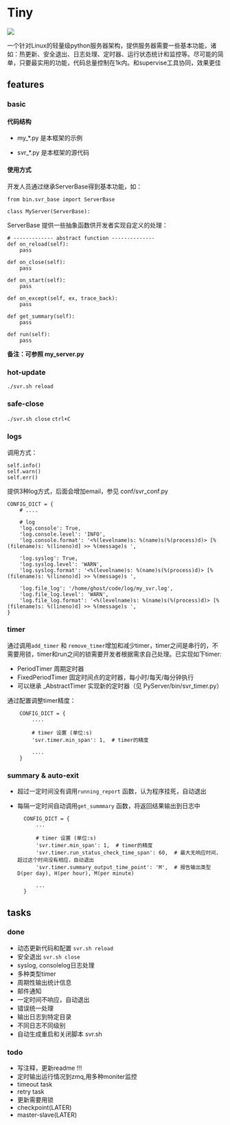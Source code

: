 # Tiny

![](http://img0.pcgames.com.cn/pcgames/1112/13/2382339_130224659.jpg)

一个针对Linux的轻量级python服务器架构，提供服务器需要一些基本功能，诸如：热更新、安全退出、日志处理、定时器、运行状态统计和监控等。尽可能的简单，只要最实用的功能，代码总量控制在1k内。和supervise工具协同，效果更佳

## features

### basic

#### 代码结构

+ my_*.py 是本框架的示例

+ svr_*.py 是本框架的源代码


#### 使用方式

开发人员通过继承ServerBase得到基本功能，如：

    from bin.svr_base import ServerBase
    
    class MyServer(ServerBase):
    
ServerBase 提供一些抽象函数供开发者实现自定义的处理：

    # ------------- abstract function --------------
    def on_reload(self):
        pass

    def on_close(self):
        pass

    def on_start(self):
        pass

    def on_except(self, ex, trace_back):
        pass

    def get_summary(self):
        pass

    def run(self):
        pass
        

**备注：可参照 my_server.py** 

### hot-update

  `./svr.sh reload`
  
### safe-close

  `./svr.sh close`
  `ctrl+C`
  
### logs

调用方式：

    self.info()
    self.warn()
    self.err()

提供3种log方式，后面会增加email，参见 conf/svr_conf.py

    CONFIG_DICT = {
        # ....
    
        # log
        'log.console': True,
        'log.console.level': 'INFO',
        'log.console.format': '<%(levelname)s: %(name)s(%(process)d)> [%(filename)s: %(lineno)d] >> %(message)s ',
    
        'log.syslog': True,
        'log.syslog.level': 'WARN',
        'log.syslog.format': '<%(levelname)s: %(name)s(%(process)d)> [%(filename)s: %(lineno)d] >> %(message)s ',
    
        'log.file_log': '/home/ghost/code/log/my_svr.log',
        'log.file_log.level': 'WARN',
        'log.file_log.format': '<%(levelname)s: %(name)s(%(process)d)> [%(filename)s: %(lineno)d] >> %(message)s ',
    }


### timer

通过调用`add_timer` 和 `remove_timer`增加和减少timer，timer之间是串行的，不需要用锁，timer和run之间的锁需要开发者根据需求自己处理。已实现如下timer:

+ PeriodTimer 周期定时器
+ FixedPeriodTimer 固定时间点的定时器，每小时/每天/每分钟执行
+ 可以继承 _AbstractTimer 实现新的定时器（见 PyServer/bin/svr_timer.py）


通过配置调整timer精度：

        CONFIG_DICT = {
            ....
            
            # timer 设置 (单位:s)
            'svr.timer.min_span': 1,  # timer的精度
            
            ....
        }

### summary & auto-exit

+ 超过一定时间没有调用`running_report` 函数，认为程序挂死，自动退出
+ 每隔一定时间自动调用`get_summmary` 函数，将返回结果输出到日志中


        CONFIG_DICT = {
            ...
            
            # timer 设置 (单位:s)
            'svr.timer.min_span': 1,  # timer的精度
            'svr.timer.run_status_check_time_span': 60,  # 最大无响应时间，超过这个时间没有相应，自动退出
            'svr.timer.summary_output_time_point': 'M',  # 报告输出类型 D(per day), H(per hour), M(per minute)
        
            ...
        }




## tasks

### done

+ 动态更新代码和配置 `svr.sh reload`
+ 安全退出 `svr.sh close`
+ syslog, consolelog日志处理
+ 多种类型timer
+ 周期性输出统计信息
+ 邮件通知
+ 一定时间不响应，自动退出
+ 错误统一处理
+ 输出日志到特定目录
+ 不同日志不同级别
+ 自动生成重启和关闭脚本 svr.sh

### todo

+ 写注释，更新readme !!!
+ 定时输出运行情况到zmq,用多种moniter监控
+ timeout task
+ retry task
+ 更新需要用锁
+ checkpoint(LATER)
+ master-slave(LATER)
